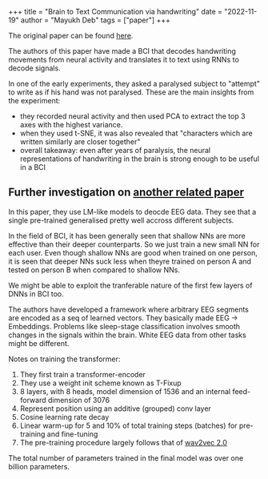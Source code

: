 +++
title = "Brain to Text Communication via handwriting"
date = "2022-11-19"
author = "Mayukh Deb"
tags = ["paper"]
+++

The original paper can be found [here](https://www.nature.com/articles/s41586-021-03506-2).

The authors of this paper have made a BCI that decodes handwriting movements from neural activity and translates it to text using RNNs to decode signals. 

In one of the early experiments, they asked a paralysed subject to "attempt" to write as if his hand was not paralysed. These are the main insights from the experiment:
- they recorded neural activity and then used PCA to extract the top 3 axes with the highest variance.
- when they used t-SNE, it was also revealed that "characters which are written similarly are closer together"
- overall takeaway: even after years of paralysis, the neural representations of handwriting in the brain is strong enough to be useful in a BCI

## Further investigation on [another related paper](https://www.frontiersin.org/articles/10.3389/fnhum.2021.653659/full)

In this paper, they use LM-like models to deocde EEG data. They see that a single pre-trained generalised pretty well accross different subjects.

In the field of BCI, it has been generally seen that shallow NNs are more effective than their deeper counterparts. So we just train a new small NN for each user. Even though shallow NNs are good when trained on one person, it is seen that deeper NNs suck less when theyre trained on person A and tested on person B when compared to shallow NNs.

We might be able to exploit the tranferable nature of the first few layers of DNNs in BCI too.

The authors have developed a framework where arbitrary EEG segments are encoded as a seq of learned vectors. They basically made EEG -> Embeddings. Problems like sleep-stage classification involves smooth changes in the signals within the brain. White EEG data from other tasks might be different.

Notes on training the transformer:
1. They first train a transformer-encoder
2. They use a weight init scheme known as T-Fixup
3. 8 layers, with 8 heads, model dimension of 1536 and an internal feed-forward dimension of 3076
4. Represent position using an additive (grouped) conv layer
5. Cosine learning rate decay
6. Linear warm-up for 5 and 10% of total training steps (batches) for pre-training and fine-tuning
7. The pre-training procedure largely follows that of [wav2vec 2.0](https://pytorch.org/tutorials/intermediate/speech_recognition_pipeline_tutorial.html)

The total number of parameters trained in the final model was over one billion parameters.
